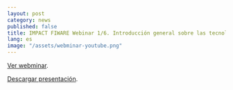 ```yaml
---
layout: post
category: news
published: false
title: IMPACT FIWARE Webinar 1/6. Introducción general sobre las tecnologías FIWARE.
lang: es
image: "/assets/webminar-youtube.png"
---
```


<a href="https://www.youtube.com/watch?v=FYh9S_wPNHU" target="_blank"><i class="icon-s-youtube"></i> Ver webminar</a>.

<a href="/assets/Impact_Webinar-01_Presentacion_MR_v2.pdf"><i class="icon-download-1"></i> Descargar presentación</a>.